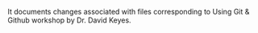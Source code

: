 It documents changes associated with files corresponding to Using Git & Github workshop by Dr. David Keyes. 